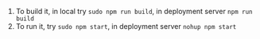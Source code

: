 1. To build it, in local try `sudo npm run build`, in deployment server `npm run build`
2. To run it, try `sudo npm start`, in deployment server `nohup npm start`
